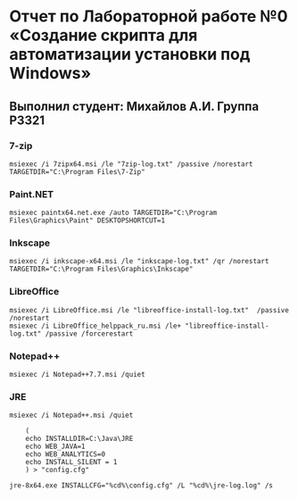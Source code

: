 # Отчет по Лабораторной работе №0 «Создание скрипта для автоматизации установки под Windows»
## Выполнил студент: Михайлов А.И. Группа P3321
### 7-zip
`msiexec /i 7zipx64.msi /le "7zip-log.txt" /passive /norestart TARGETDIR="C:\Program Files\7-Zip"`

### Paint.NET
`msiexec paintx64.net.exe /auto TARGETDIR="C:\Program Files\Graphics\Paint" DESKTOPSHORTCUT=1`

### Inkscape
`msiexec /i inkscape-x64.msi /le "inkscape-log.txt" /qr /norestart TARGETDIR="C:\Program Files\Graphics\Inkscape"`

### LibreOffice
```
msiexec /i LibreOffice.msi /le "libreoffice-install-log.txt"  /passive /norestart
msiexec /i LibreOffice_helppack_ru.msi /le+ "libreoffice-install-log.txt" /passive /forcerestart
```

### Notepad++
`msiexec /i Notepad++7.7.msi /quiet`

### JRE
```
msiexec /i Notepad++.msi /quiet
    
    (
    echo INSTALLDIR=C:\Java\JRE
    echo WEB_JAVA=1
    echo WEB_ANALYTICS=0
    echo INSTALL_SILENT = 1
    ) > "config.cfg"
    
jre-8x64.exe INSTALLCFG="%cd%\config.cfg" /L "%cd%\jre-log.log" /s
```